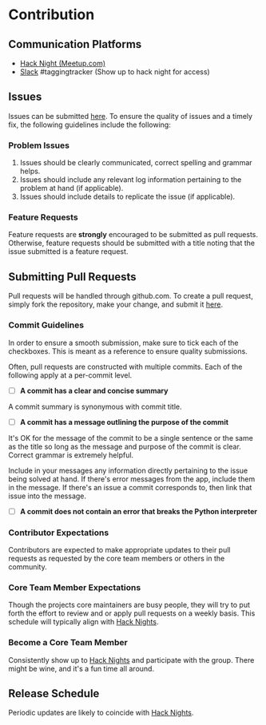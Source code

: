 # Contribution

## Communication Platforms
* [Hack Night (Meetup.com)](http://www.meetup.com/KCBrigade/)
* [Slack](https://codeforkc.slack.com/) #taggingtracker (Show up to hack night
 for access)

## Issues
Issues can be submitted [here](https://github.com/codeforkansascity/tagging_tracker_backend/issues).
 To ensure the quality of issues and a timely fix, the following guidelines
 include the following:

### Problem Issues
1. Issues should be clearly communicated, correct spelling and grammar helps.
1. Issues should include any relevant log information pertaining to the
 problem at hand (if applicable).
1. Issues should include details to replicate the issue (if applicable).

### Feature Requests
Feature requests are **strongly** encouraged to be submitted as pull requests.
 Otherwise, feature requests should be submitted with a title noting that the
 issue submitted is a feature request.

## Submitting Pull Requests
Pull requests will be handled through github.com. To create a pull request,
 simply fork the repository, make your change, and submit it
 [here](https://github.com/codeforkansascity/tagging_tracker_backend/pulls).

### Commit Guidelines
In order to ensure a smooth submission, make sure to tick each of the
 checkboxes. This is meant as a reference to ensure quality submissions.

Often, pull requests are constructed with multiple commits. Each of the
 following apply at a per-commit level.

- [ ] **A commit has a clear and concise summary**

A commit summary is synonymous with commit title.

- [ ] **A commit has a message outlining the purpose of the commit**

It's OK for the message of the commit to be a single sentence or the
 same as the title so long as the message and purpose of the commit is clear.
 Correct grammar is extremely helpful.

Include in your messages any information directly pertaining to the issue
 being solved at hand. If there's error messages from the app, include them
 in the message. If there's an issue a commit corresponds to, then link that
 issue into the message.

- [ ] **A commit does not contain an error that breaks the Python interpreter**

### Contributor Expectations
Contributors are expected to make appropriate updates to their pull requests
 as requested by the core team members or others in the community.

### Core Team Member Expectations
Though the projects core maintainers are busy people, they will try to put
 forth the effort to review and or apply pull requests on a weekly basis.
 This schedule will typically align
 with [Hack Nights](http://www.meetup.com/KCBrigade/).

### Become a Core Team Member
Consistently show up to [Hack Nights](http://www.meetup.com/KCBrigade/)
 and participate with the group. There might be wine, and it's a fun time all
 around.

## Release Schedule
Periodic updates are likely to coincide with
 [Hack Nights](http://www.meetup.com/KCBrigade/).